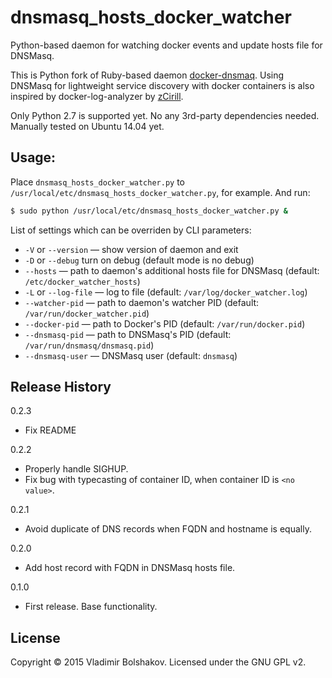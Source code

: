 # dnsmasq_hosts_docker_watcher

Python-based daemon for watching docker events and update hosts file for DNSMasq.

This is Python fork of Ruby-based daemon [docker-dnsmaq](https://github.com/jaychris/docker-dnsmaq).
Using DNSMasq for lightweight service discovery with docker containers is also inspired by 
docker-log-analyzer by [zCirill](https://github.com/zCirill).

Only Python 2.7 is supported yet. No any 3rd-party dependencies needed.
Manually tested on Ubuntu 14.04 yet.

## Usage:

Place `dnsmasq_hosts_docker_watcher.py` to `/usr/local/etc/dnsmasq_hosts_docker_watcher.py`, for example. And run:

```bash
$ sudo python /usr/local/etc/dnsmasq_hosts_docker_watcher.py &
```

List of settings which can be overriden by CLI parameters:

- `-V` or `--version` — show version of daemon and exit
- `-D` or `--debug` turn on debug (default mode is no debug)
- `--hosts` — path to daemon's additional hosts file for DNSMasq (default: `/etc/docker_watcher_hosts`)
- `-L` or `--log-file` — log to file (default: `/var/log/docker_watcher.log`)
- `--watcher-pid` — path to daemon's watcher PID (default: `/var/run/docker_watcher.pid`)
- `--docker-pid` — path to Docker's PID (default: `/var/run/docker.pid`)
- `--dnsmasq-pid` — path to DNSMasq's PID (default: `/var/run/dnsmasq/dnsmasq.pid`)
- `--dnsmasq-user` — DNSMasq user (default: `dnsmasq`)


## Release History

0.2.3

- Fix README

0.2.2

- Properly handle SIGHUP.
- Fix bug with typecasting of container ID, when container ID is `<no value>`.

0.2.1

- Avoid duplicate of DNS records when FQDN and hostname is equally.

0.2.0

- Add host record with FQDN in DNSMasq hosts file.

0.1.0

- First release. Base functionality.

## License

Copyright &copy; 2015 Vladimir Bolshakov. Licensed under the GNU GPL v2.
